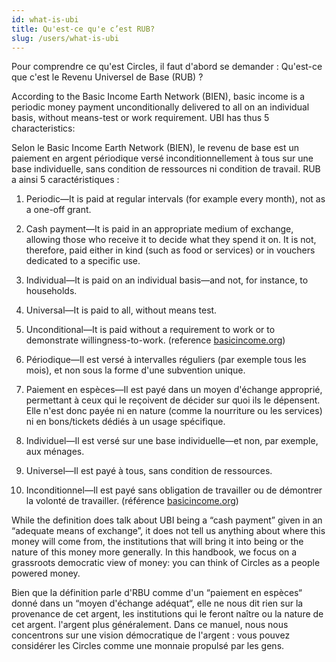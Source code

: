 ```yaml
---
id: what-is-ubi
title: Qu'est-ce qu'e c’est RUB?
slug: /users/what-is-ubi
---
```


Pour comprendre ce qu'est Circles, il faut d'abord se demander : Qu'est-ce que c'est le Revenu Universel de Base (RUB) ?


According to the Basic Income Earth Network (BIEN), basic income is a periodic money payment unconditionally delivered to all on an individual basis, without means-test or work requirement. UBI has thus 5 characteristics:

Selon le Basic Income Earth Network (BIEN), le revenu de base est un paiement en argent périodique versé inconditionnellement à tous sur une base individuelle, sans condition de ressources ni condition de travail. RUB a ainsi 5 caractéristiques :

1. Periodic—It is paid at regular intervals (for example every month), not as a one-off grant.
2. Cash payment—It is paid in an appropriate medium of exchange, allowing those who receive it to decide what they spend it on. It is not, therefore, paid either in kind (such as food or services) or in vouchers dedicated to a specific use.
3. Individual—It is paid on an individual basis—and not, for instance, to households.
4. Universal—It is paid to all, without means test.
5. Unconditional—It is paid without a requirement to work or to demonstrate willingness-to-work. (reference [basicincome.org](https://basicincome.org))

1. Périodique—Il est versé à intervalles réguliers (par exemple tous les mois), et non sous la forme d'une subvention unique.
2. Paiement en espèces—Il est payé dans un moyen d'échange approprié, permettant à ceux qui le reçoivent de décider sur quoi ils le dépensent. Elle n'est donc payée ni en nature (comme la nourriture ou les services) ni en bons/tickets dédiés à un usage spécifique.
3. Individuel—Il est versé sur une base individuelle—et non, par exemple, aux ménages.
4. Universel—Il est payé à tous, sans condition de ressources.
5. Inconditionnel—Il est payé sans obligation de travailler ou de démontrer la volonté de travailler. (référence [basicincome.org](https://basicincome.org))

While the definition does talk about UBI being a “cash payment” given in an “adequate means of exchange”, it does not tell us anything about where this money will come from, the institutions that will bring it into being or the nature of this money more generally. In this handbook, we focus on a grassroots democratic view of money: you can think of Circles as a people powered money.

Bien que la définition parle d'RBU comme d'un “paiement en espèces“ donné dans un “moyen d'échange adéquat“, elle ne nous dit rien sur la provenance de cet argent, les institutions qui le feront naître ou la nature de cet argent. l'argent plus généralement. Dans ce manuel, nous nous concentrons sur une vision démocratique de l'argent : vous pouvez considérer les Circles comme une monnaie propulsé par les gens.
